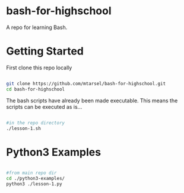 # bash-for-highschool

A repo for learning Bash.

# Getting Started

First clone this repo locally

```bash

git clone https://github.com/mtarsel/bash-for-highschool.git
cd bash-for-highschool 

```
The bash scripts have already been made executable. This means the scripts can be executed as is...

```bash

#in the repo directory
./lesson-1.sh

```

# Python3 Examples

```bash

#from main repo dir
cd ./python3-examples/
python3 ./lesson-1.py

```
